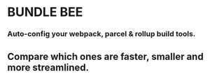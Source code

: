 # BUNDLE BEE

### Auto-config your webpack, parcel & rollup build tools.

## Compare which ones are faster, smaller and more streamlined.
